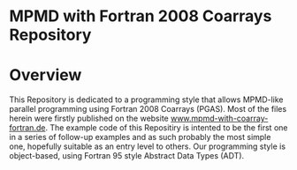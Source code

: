 # MPMD with Fortran 2008 Coarrays Repository

# Overview
This Repository is dedicated to a programming style that allows MPMD-like parallel programming using Fortran 2008 Coarrays (PGAS). Most of the files herein were firstly published on the website www.mpmd-with-coarray-fortran.de. The example code of this Repositiry is intented to be the first one in a series of follow-up examples and as such probably the most simple one, hopefully suitable as an entry level to others. Our programming style is object-based, using Fortran 95 style Abstract Data Types (ADT).
